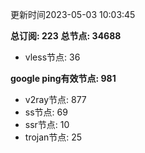 更新时间2023-05-03 10:03:45

**总订阅: 223**
**总节点: 34688**
- vless节点: 36

**google ping有效节点: 981**
- v2ray节点: 877
- ss节点: 69
- ssr节点: 10
- trojan节点: 25
